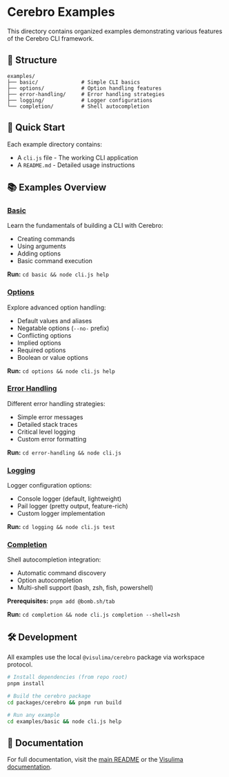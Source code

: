 # Cerebro Examples

This directory contains organized examples demonstrating various features of the Cerebro CLI framework.

## 📁 Structure

```
examples/
├── basic/              # Simple CLI basics
├── options/            # Option handling features
├── error-handling/     # Error handling strategies
├── logging/            # Logger configurations
└── completion/         # Shell autocompletion
```

## 🚀 Quick Start

Each example directory contains:
- A `cli.js` file - The working CLI application
- A `README.md` - Detailed usage instructions

## 📚 Examples Overview

### [Basic](./basic/)
Learn the fundamentals of building a CLI with Cerebro:
- Creating commands
- Using arguments
- Adding options
- Basic command execution

**Run:** `cd basic && node cli.js help`

### [Options](./options/)
Explore advanced option handling:
- Default values and aliases
- Negatable options (`--no-` prefix)
- Conflicting options
- Implied options
- Required options
- Boolean or value options

**Run:** `cd options && node cli.js help`

### [Error Handling](./error-handling/)
Different error handling strategies:
- Simple error messages
- Detailed stack traces
- Critical level logging
- Custom error formatting

**Run:** `cd error-handling && node cli.js`

### [Logging](./logging/)
Logger configuration options:
- Console logger (default, lightweight)
- Pail logger (pretty output, feature-rich)
- Custom logger implementation

**Run:** `cd logging && node cli.js test`

### [Completion](./completion/)
Shell autocompletion integration:
- Automatic command discovery
- Option autocompletion
- Multi-shell support (bash, zsh, fish, powershell)

**Prerequisites:** `pnpm add @bomb.sh/tab`

**Run:** `cd completion && node cli.js completion --shell=zsh`

## 🛠️ Development

All examples use the local `@visulima/cerebro` package via workspace protocol.

```bash
# Install dependencies (from repo root)
pnpm install

# Build the cerebro package
cd packages/cerebro && pnpm run build

# Run any example
cd examples/basic && node cli.js help
```

## 📖 Documentation

For full documentation, visit the [main README](../README.md) or the [Visulima documentation](https://visulima.com/packages/cerebro).



